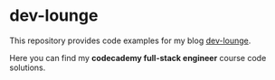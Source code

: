 # dev-lounge

This repository provides code examples for my blog [dev-lounge](https://www.dev-lounge.com).

Here you can find my **codecademy full-stack engineer** course code solutions.
